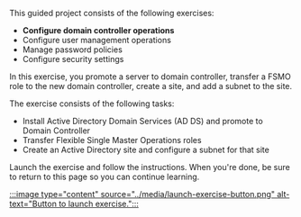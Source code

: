 This guided project consists of the following exercises:

 -  **Configure domain controller operations**
 -  Configure user management operations
 -  Manage password policies
 -  Configure security settings

In this exercise, you promote a server to domain controller, transfer a FSMO role to the new domain controller, create a site, and add a subnet to the site.

The exercise consists of the following tasks:

 -  Install Active Directory Domain Services (AD DS) and promote to Domain Controller
 -  Transfer Flexible Single Master Operations roles
 -  Create an Active Directory site and configure a subnet for that site

Launch the exercise and follow the instructions. When you're done, be sure to return to this page so you can continue learning.

[:::image type="content" source="../media/launch-exercise-button.png" alt-text="Button to launch exercise.":::
](https://microsoftlearning.github.io/APL-1008-Administer-Active-Directory-Domain-Services/Instructions/Labs/LAB_02_exercise_configure_domain_controller_operations.html)
